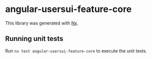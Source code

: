 # angular-usersui-feature-core

This library was generated with [Nx](https://nx.dev).

## Running unit tests

Run `nx test angular-usersui-feature-core` to execute the unit tests.
